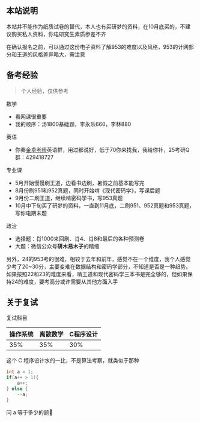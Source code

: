 ## 本站说明

本站并不能作为纸质试卷的替代，本人也有买研梦的资料，在10月底买的，不建议购买私人资料，你电研究生素质参差不齐

在确认报名之前，可以通过这份电子资料了解953的难度以及风格，953的计网部分和王道的风格差异略大，需注意

## 备考经验

> 个人经验，仅供参考

数学

- 看网课很重要
- 我的顺序：汤1800基础题，李永乐660，李林880

英语

- 你秦[金卓老师](https://wyxy.neuq.edu.cn/info/1030/4133.htm)英语群，用过都说好，低于70你来找我，我给你补，25考研Q群：429418727

专业课

- 5月开始慢慢刷王道，边看书边刷，暑假之前基本能写完
- 8月份刷951和952真题，同时开始啃《现代密码学》，写课后题
- 9月份二刷王道，继续啃密码学书，写953真题
- 10月中下旬买了研梦的资料，一直到11月底，二刷951、952真题和953真题，写你电期末题

政治

- 选择题：肖1000来回刷、肖4、肖8和最后的各种预测卷
- 大题：微信公众号**研木易木子**的精缩

另外，24的953考的很难，相较于去年和前年，感觉不在一个维度，我个人感觉少考了20~30分，主要变难在数据结构和密码学部分，不知道是否是一种趋势。如果按照22和23的难度来看，啃王道和现代密码学三本书是完全够的，但如果保持24的难度，要考高分或许需要从其他方面入手

## 关于复试

复试科目

| 操作系统 | 离散数学 | C程序设计 |
| -------- | -------- | --------- |
| 35%      | 35%      | 30%       |

这个 C 程序设计水的一比，不是算法考察，就类似于那种

```c
int a = 1;
if(a++ > 1){
	a++;
} else {
	--a;
}
```

问 a 等于多少的题🤮

